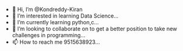 - 👋 Hi, I’m @Kondreddy-Kiran
- 👀 I’m interested in learning Data Science...
- 🌱 I’m currently learning python,c...
- 💞️ I’m looking to collaborate on to get a better position to take new challenges in programming...
- 📫 How to reach me 9515638923...

<!---
Kondreddy-Kiran/Kondreddy-Kiran is a ✨ special ✨ repository because its `README.md` (this file) appears on your GitHub profile.
You can click the Preview link to take a look at your changes.
--->
